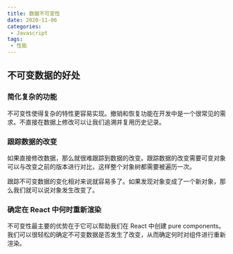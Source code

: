 ```yaml
---
title: 数据不可变性
date: 2020-11-06
categories:
 - Javascript
tags:
 - 性能
---
```


## 不可变数据的好处

### 简化复杂的功能

不可变性使得复杂的特性更容易实现。撤销和恢复功能在开发中是一个很常见的需求。不直接在数据上修改可以让我们追溯并复用历史记录。

### 跟踪数据的改变

如果直接修改数据，那么就很难跟踪到数据的改变。跟踪数据的改变需要可变对象可以与改变之前的版本进行对比，这样整个对象树都需要被遍历一次。

跟踪不可变数据的变化相对来说就容易多了。如果发现对象变成了一个新对象，那么我们就可以说对象发生改变了。

### 确定在 React 中何时重新渲染

不可变性最主要的优势在于它可以帮助我们在 React 中创建 pure components。我们可以很轻松的确定不可变数据是否发生了改变，从而确定何时对组件进行重新渲染。
